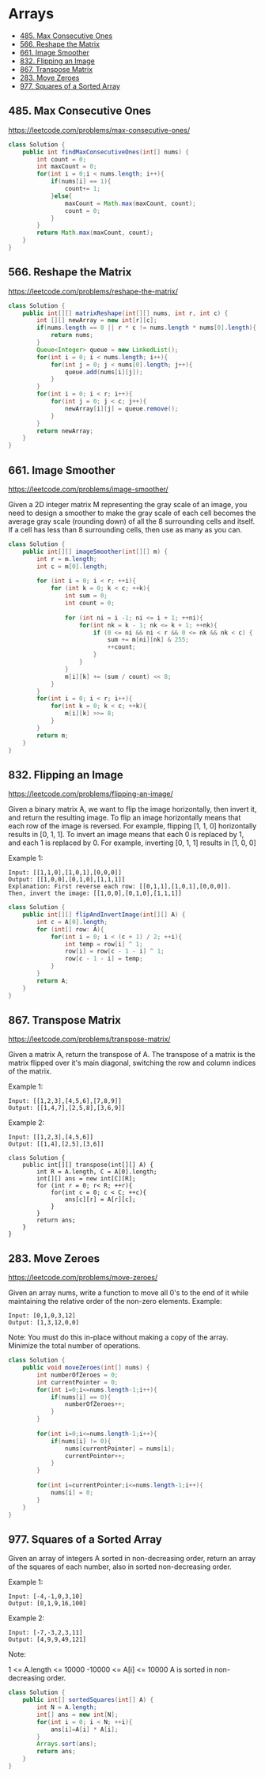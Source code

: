 # Arrays

+ [485. Max Consecutive Ones](#485-max-consecutive-ones)
+ [566. Reshape the Matrix](#566-reshape-the-matrix)
+ [661. Image Smoother](#661-image-smoother)
+ [832. Flipping an Image](#832-flipping-an-image)
+ [867. Transpose Matrix](#867-transpose-matrix)
+ [283. Move Zeroes](283-move-zeroes)
+ [977. Squares of a Sorted Array](977-squares-of-a-sorted-array)


## 485. Max Consecutive Ones

https://leetcode.com/problems/max-consecutive-ones/

```java 
class Solution {
    public int findMaxConsecutiveOnes(int[] nums) {
        int count = 0;
        int maxCount = 0;
        for(int i = 0;i < nums.length; i++){
            if(nums[i] == 1){
                count+= 1;
            }else{
                maxCount = Math.max(maxCount, count);
                count = 0;
            }
        }
        return Math.max(maxCount, count);
    }
}

```

## 566. Reshape the Matrix

https://leetcode.com/problems/reshape-the-matrix/

```java
class Solution {
    public int[][] matrixReshape(int[][] nums, int r, int c) {
        int [][] newArray = new int[r][c];
        if(nums.length == 0 || r * c != nums.length * nums[0].length){
            return nums;
        }
        Queue<Integer> queue = new LinkedList();
        for(int i = 0; i < nums.length; i++){
            for(int j = 0; j < nums[0].length; j++){
                queue.add(nums[i][j]);
            }
        }
        for(int i = 0; i < r; i++){
            for(int j = 0; j < c; j++){
                newArray[i][j] = queue.remove();
            }
        }
        return newArray;
    }
}

```

## 661. Image Smoother

https://leetcode.com/problems/image-smoother/

Given a 2D integer matrix M representing the gray scale of an image, you need to design a smoother to make the gray 
scale of each cell becomes the average gray scale (rounding down) of all the 8 surrounding cells and itself. If a 
cell has less than 8 surrounding cells, then use as many as you can.

```java
class Solution {
    public int[][] imageSmoother(int[][] m) {
        int r = m.length;
        int c = m[0].length;
        
        for (int i = 0; i < r; ++i){
            for (int k = 0; k < c; ++k){
                int sum = 0;
                int count = 0;
                
                for (int ni = i -1; ni <= i + 1; ++ni){
                    for(int nk = k - 1; nk <= k + 1; ++nk){
                        if (0 <= ni && ni < r && 0 <= nk && nk < c) {
                            sum += m[ni][nk] & 255;
                            ++count;
                        }
                    }
                }
                m[i][k] += (sum / count) << 8;
            }
        }
        for(int i = 0; i < r; i++){
            for(int k = 0; k < c; ++k){
                m[i][k] >>= 8;
            }
        }
        return m;
    }
}
```

## 832. Flipping an Image

https://leetcode.com/problems/flipping-an-image/

Given a binary matrix A, we want to flip the image horizontally, then invert it, and return the resulting image.
To flip an image horizontally means that each row of the image is reversed.  For example, flipping [1, 1, 0] 
horizontally results in [0, 1, 1].
To invert an image means that each 0 is replaced by 1, and each 1 is replaced by 0. For example, inverting [0, 1, 1] results in [1, 0, 0]

Example 1:
```
Input: [[1,1,0],[1,0,1],[0,0,0]]
Output: [[1,0,0],[0,1,0],[1,1,1]]
Explanation: First reverse each row: [[0,1,1],[1,0,1],[0,0,0]].
Then, invert the image: [[1,0,0],[0,1,0],[1,1,1]]
```

```java
class Solution {
    public int[][] flipAndInvertImage(int[][] A) {
        int c = A[0].length;
        for (int[] row: A){
            for(int i = 0; i < (c + 1) / 2; ++i){
                int temp = row[i] ^ 1;
                row[i] = row[c - 1 - i] ^ 1;
                row[c - 1 - i] = temp;
            }
        }
        return A;
    }
}
```

## 867. Transpose Matrix
https://leetcode.com/problems/transpose-matrix/

Given a matrix A, return the transpose of A.
The transpose of a matrix is the matrix flipped over it's main diagonal, switching the row and column indices of the matrix.

Example 1:
```
Input: [[1,2,3],[4,5,6],[7,8,9]]
Output: [[1,4,7],[2,5,8],[3,6,9]]
```
Example 2:
```
Input: [[1,2,3],[4,5,6]]
Output: [[1,4],[2,5],[3,6]]
```
```
class Solution {
    public int[][] transpose(int[][] A) {
        int R = A.length, C = A[0].length;
        int[][] ans = new int[C][R];
        for (int r = 0; r< R; ++r){
            for(int c = 0; c < C; ++c){
                ans[c][r] = A[r][c];
            }
        }
        return ans;
    }
}
```
## 283. Move Zeroes
https://leetcode.com/problems/move-zeroes/

Given an array nums, write a function to move all 0's to the end of it while maintaining the relative order of the non-zero elements.
Example:
```
Input: [0,1,0,3,12]
Output: [1,3,12,0,0]
```
Note:
You must do this in-place without making a copy of the array.
Minimize the total number of operations.

```java
class Solution {
    public void moveZeroes(int[] nums) {
        int numberOfZeroes = 0;
        int currentPointer = 0;
        for(int i=0;i<=nums.length-1;i++){
            if(nums[i] == 0){
                numberOfZeroes++;
            }
        }
    
        for(int i=0;i<=nums.length-1;i++){
            if(nums[i] != 0){
                nums[currentPointer] = nums[i];
                currentPointer++;
            }
        }
    
        for(int i=currentPointer;i<=nums.length-1;i++){
            nums[i] = 0;
        }
    }
} 
```

## 977. Squares of a Sorted Array
Given an array of integers A sorted in non-decreasing order, return an array of the squares of each number, also in sorted non-decreasing order.

Example 1:
```
Input: [-4,-1,0,3,10]
Output: [0,1,9,16,100]
```
Example 2:
```
Input: [-7,-3,2,3,11]
Output: [4,9,9,49,121]
``` 
Note:

1 <= A.length <= 10000
-10000 <= A[i] <= 10000
A is sorted in non-decreasing order.

```java
class Solution {
    public int[] sortedSquares(int[] A) {
        int N = A.length;
        int[] ans = new int[N];
        for(int i = 0; i < N; ++i){
            ans[i]=A[i] * A[i];
        }
        Arrays.sort(ans);
        return ans;
    }
}
```



